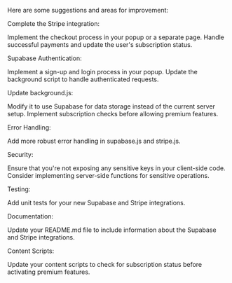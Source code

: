 Here are some suggestions and areas for improvement:

Complete the Stripe integration:

Implement the checkout process in your popup or a separate page.
Handle successful payments and update the user's subscription status.


Supabase Authentication:

Implement a sign-up and login process in your popup.
Update the background script to handle authenticated requests.


Update background.js:

Modify it to use Supabase for data storage instead of the current server setup.
Implement subscription checks before allowing premium features.


Error Handling:

Add more robust error handling in supabase.js and stripe.js.


Security:

Ensure that you're not exposing any sensitive keys in your client-side code.
Consider implementing server-side functions for sensitive operations.


Testing:

Add unit tests for your new Supabase and Stripe integrations.


Documentation:

Update your README.md file to include information about the Supabase and Stripe integrations.


Content Scripts:

Update your content scripts to check for subscription status before activating premium features.